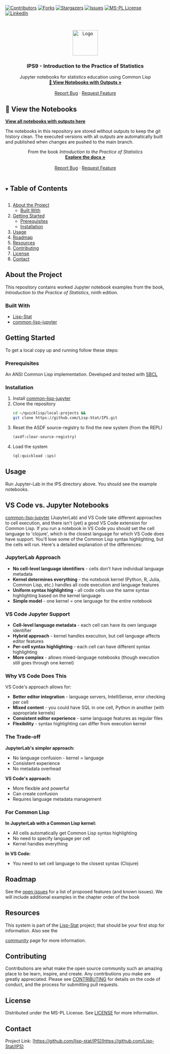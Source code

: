 
<!-- PROJECT SHIELDS -->

[![Contributors][contributors-shield]][contributors-url]
[![Forks][forks-shield]][forks-url]
[![Stargazers][stars-shield]][stars-url]
[![Issues][issues-shield]][issues-url]
[![MS-PL License][license-shield]][license-url]
[![LinkedIn][linkedin-shield]][linkedin-url]



<!-- PROJECT LOGO -->
<br />
<p align="center">
  <a href="https://github.com/Lisp-Stat/IPS9">
    <img src="https://lisp-stat.dev/images/stats-image.svg" alt="Logo" width="80" height="80">
  </a>

  <h3 align="center">IPS9 - Introduction to the Practice of Statistics</h3>

  <p align="center">
    Jupyter notebooks for statistics education using Common Lisp
    <br />
    <a href="https://lisp-stat.github.io/IPS9/"><strong>📖 View Notebooks with Outputs »</strong></a>
    <br />
    <br />
    <a href="https://github.com/Lisp-Stat/IPS9/issues">Report Bug</a>
    ·
    <a href="https://github.com/Lisp-Stat/IPS9/issues">Request Feature</a>
  </p>
</p>

## 📖 View the Notebooks

**[View all notebooks with outputs here](https://lisp-stat.github.io/IPS9/)**

The notebooks in this repository are stored without outputs to keep the git history clean. 
The executed versions with all outputs are automatically built and published when changes are pushed to the main branch.

  <p align="center">
	From the book <em>Introduction to the Practice of Statistics</em>
	<br />
    <a href="https://lisp-stat.dev/docs/examples"><strong>Explore the docs »</strong></a>
    <br />
    <br />
    <a href="https://github.com/Lisp-Stat/IPS/issues">Report Bug</a>
    ·
    <a href="https://github.com/Lisp-Stat/IPS/issues">Request Feature</a>
  </p>
</p>



<!-- TABLE OF CONTENTS -->
<details open="open">
  <summary><h2 style="display: inline-block">Table of Contents</h2></summary>
  <ol>
    <li>
      <a href="#about-the-project">About the Project</a>
      <ul>
        <li><a href="#built-with">Built With</a></li>
      </ul>
    </li>
    <li>
      <a href="#getting-started">Getting Started</a>
      <ul>
        <li><a href="#prerequisites">Prerequisites</a></li>
        <li><a href="#installation">Installation</a></li>
      </ul>
    </li>
    <li><a href="#usage">Usage</a></li>
    <li><a href="#roadmap">Roadmap</a></li>
	<li><a href="#resources">Resources</a></li>
    <li><a href="#contributing">Contributing</a></li>
    <li><a href="#license">License</a></li>
    <li><a href="#contact">Contact</a></li>
  </ol>
</details>



<!-- ABOUT THE PROJECT -->
## About the Project

  This repository contains worked Jupyter notebook examples from the book,
  _Introduction to the Practice of Statistics_, ninth edition.


### Built With

* [Lisp-Stat](https://github.com/Lisp-Stat/lisp-stat)
* [common-lisp-jupyter](https://github.com/yitzchak/common-lisp-jupyter)

<!-- GETTING STARTED -->
## Getting Started

To get a local copy up and running follow these steps:

### Prerequisites

An ANSI Common Lisp implementation. Developed and tested with [SBCL](https://www.sbcl.org/)

### Installation

1. Install [common-lisp-jupyter](https://github.com/yitzchak/common-lisp-jupyter)
1. Clone the repository
   ```sh
   cd ~/quicklisp/local-projects &&
   git clone https://github.com/Lisp-Stat/IPS.git
   ```
2. Reset the ASDF source-registry to find the new system (from the REPL)
   ```lisp
   (asdf:clear-source-registry)
   ```
3. Load the system
   ```lisp
   (ql:quickload :ips)
   ```

<!-- USAGE EXAMPLES -->
## Usage

  Run Jupyter-Lab in the IPS directory above. You should see the example notebooks.


## VS Code vs. Jupyter Notebooks

[common-lisp-jupyter](https://github.com/yitzchak/common-lisp-jupyter) (JupyterLab) and VS Code take different approaches to cell execution, and there isn't (yet) a good VS Code extension for Common Lisp.  If you run a notebook in VS Code you should set the cell language to 'clojure', which is the closest language for which VS Code does have support.  You'll lose some of the Common Lisp syntax highlighting, but the cells will run.  Here's a detailed explanation of the differences:


### JupyterLab Approach

- **No cell-level language identifiers** - cells don't have individual language metadata
- **Kernel determines everything** - the notebook kernel (Python, R, Julia, Common Lisp, etc.) handles all code execution and language features
- **Uniform syntax highlighting** - all code cells use the same syntax highlighting based on the kernel language
- **Simple model** - one kernel = one language for the entire notebook

### VS Code Jupyter Support

- **Cell-level language metadata** - each cell can have its own language identifier
- **Hybrid approach** - kernel handles execution, but cell language affects editor features
- **Per-cell syntax highlighting** - each cell can have different syntax highlighting
- **More complex** - allows mixed-language notebooks (though execution still goes through one kernel)

### Why VS Code Does This

VS Code's approach allows for:

- **Better editor integration** - language servers, IntelliSense, error checking per cell
- **Mixed content** - you could have SQL in one cell, Python in another (with appropriate kernels)
- **Consistent editor experience** - same language features as regular files
- **Flexibility** - syntax highlighting can differ from execution kernel

### The Trade-off

**JupyterLab's simpler approach:**

- No language confusion - kernel = language
- Consistent experience
- No metadata overhead

**VS Code's approach:**

- More flexible and powerful
- Can create confusion
- Requires language metadata management

### For Common Lisp 

**In JupyterLab with a Common Lisp kernel:**

- All cells automatically get Common Lisp syntax highlighting
- No need to specify language per cell
- Kernel handles everything

**In VS Code:**

- You need to set cell language to the closest syntax (Clojure)




<!-- ROADMAP -->
## Roadmap

See the [open issues](https://github.com/Lisp-Stat/IPS/issues) for a
list of proposed features (and known issues). We will include
additional examples in the chapter order of the book

## Resources

This system is part of the [Lisp-Stat](https://lisp-stat.dev/)
project; that should be your first stop for information. Also see the
<!-- [resources](https://lisp-stat.dev/resources) and -->
[community](https://lisp-stat.dev/community) page for more
information.

<!-- CONTRIBUTING -->
## Contributing

Contributions are what make the open source community such an amazing
place to be learn, inspire, and create. Any contributions you make are
greatly appreciated.  Please see [CONTRIBUTING](CONTRIBUTING.md) for
details on the code of conduct, and the process for submitting pull
requests.

<!-- LICENSE -->
## License

Distributed under the MS-PL License. See [LICENSE](LICENSE) for more information.



<!-- CONTACT -->
## Contact

Project Link: [https://github.com/lisp-stat/IPS](https://github.com/Lisp-Stat/IPS)



<!-- MARKDOWN LINKS & IMAGES -->
<!-- https://www.markdownguide.org/basic-syntax/#reference-style-links -->
[contributors-shield]: https://img.shields.io/github/contributors/lisp-stat/IPS.svg?style=for-the-badge
[contributors-url]: https://github.com/lisp-stat/IPS/graphs/contributors
[forks-shield]: https://img.shields.io/github/forks/lisp-stat/IPS.svg?style=for-the-badge
[forks-url]: https://github.com/lisp-stat/IPS/network/members
[stars-shield]: https://img.shields.io/github/stars/lisp-stat/IPS.svg?style=for-the-badge
[stars-url]: https://github.com/lisp-stat/IPS/stargazers
[issues-shield]: https://img.shields.io/github/issues/lisp-stat/IPS.svg?style=for-the-badge
[issues-url]: https://github.com/lisp-stat/IPS/issues
[license-shield]: https://img.shields.io/github/license/lisp-stat/IPS.svg?style=for-the-badge
[license-url]: https://github.com/lisp-stat/IPS/blob/master/LICENSE
[linkedin-shield]: https://img.shields.io/badge/-LinkedIn-black.svg?style=for-the-badge&logo=linkedin&colorB=555
[linkedin-url]: https://www.linkedin.com/company/symbolics/
